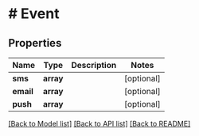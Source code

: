 # # Event

## Properties

Name | Type | Description | Notes
------------ | ------------- | ------------- | -------------
**sms** | **array** |  | [optional]
**email** | **array** |  | [optional]
**push** | **array** |  | [optional]

[[Back to Model list]](../../README.md#models) [[Back to API list]](../../README.md#endpoints) [[Back to README]](../../README.md)
